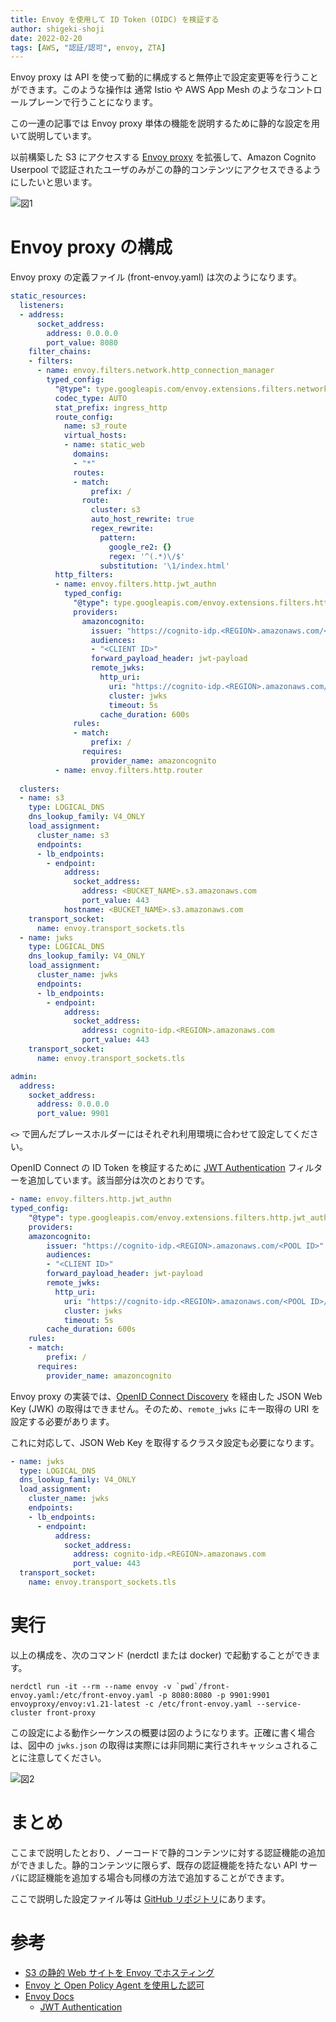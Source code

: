 ```yaml
---
title: Envoy を使用して ID Token (OIDC) を検証する 
author: shigeki-shoji
date: 2022-02-20
tags: [AWS, "認証/認可", envoy, ZTA]
---
```


Envoy proxy は API を使って動的に構成すると無停止で設定変更等を行うことができます。このような操作は 通常 Istio や AWS App Mesh のようなコントロールプレーンで行うことになります。

この一連の記事では Envoy proxy 単体の機能を説明するために静的な設定を用いて説明しています。

以前構築した S3 にアクセスする [Envoy proxy](https://developer.mamezou-tech.com/blogs/2022/02/16/hosting-a-static-website-using-s3-with-envoy/) を拡張して、Amazon Cognito Userpool で認証されたユーザのみがこの静的コンテンツにアクセスできるようにしたいと思います。

![図1](https://github.com/takesection-sandbox/envoyproxy-examples/raw/main/image/jwt-authn.png)

# Envoy proxy の構成

Envoy proxy の定義ファイル (front-envoy.yaml) は次のようになります。

```yaml
static_resources:
  listeners:
  - address:
      socket_address:
        address: 0.0.0.0
        port_value: 8080
    filter_chains:
    - filters:
      - name: envoy.filters.network.http_connection_manager
        typed_config:
          "@type": type.googleapis.com/envoy.extensions.filters.network.http_connection_manager.v3.HttpConnectionManager
          codec_type: AUTO 
          stat_prefix: ingress_http
          route_config:
            name: s3_route
            virtual_hosts:
            - name: static_web
              domains:
              - "*"
              routes:
              - match:
                  prefix: /
                route:
                  cluster: s3
                  auto_host_rewrite: true
                  regex_rewrite:
                    pattern:
                      google_re2: {}
                      regex: '^(.*)\/$'
                    substitution: '\1/index.html'
          http_filters:
          - name: envoy.filters.http.jwt_authn
            typed_config:
              "@type": type.googleapis.com/envoy.extensions.filters.http.jwt_authn.v3.JwtAuthentication
              providers:
                amazoncognito:
                  issuer: "https://cognito-idp.<REGION>.amazonaws.com/<POOL ID>"
                  audiences:
                  - "<CLIENT ID>"
                  forward_payload_header: jwt-payload
                  remote_jwks:
                    http_uri:
                      uri: "https://cognito-idp.<REGION>.amazonaws.com/<POOL ID>/.well-known/jwks.json"
                      cluster: jwks
                      timeout: 5s
                    cache_duration: 600s
              rules:
              - match:
                  prefix: /
                requires:
                  provider_name: amazoncognito
          - name: envoy.filters.http.router
  
  clusters:
  - name: s3
    type: LOGICAL_DNS
    dns_lookup_family: V4_ONLY
    load_assignment:
      cluster_name: s3
      endpoints:
      - lb_endpoints:
        - endpoint:
            address:
              socket_address:
                address: <BUCKET_NAME>.s3.amazonaws.com
                port_value: 443
            hostname: <BUCKET_NAME>.s3.amazonaws.com
    transport_socket:
      name: envoy.transport_sockets.tls
  - name: jwks
    type: LOGICAL_DNS
    dns_lookup_family: V4_ONLY
    load_assignment:
      cluster_name: jwks 
      endpoints:
      - lb_endpoints:
        - endpoint:
            address:
              socket_address:
                address: cognito-idp.<REGION>.amazonaws.com 
                port_value: 443
    transport_socket:
      name: envoy.transport_sockets.tls

admin:
  address:
    socket_address:
      address: 0.0.0.0
      port_value: 9901
```

`<>` で囲んだプレースホルダーにはそれぞれ利用環境に合わせて設定してください。

OpenID Connect の ID Token を検証するために [JWT Authentication](https://www.envoyproxy.io/docs/envoy/latest/configuration/http/http_filters/jwt_authn_filter) フィルターを追加しています。該当部分は次のとおりです。

```yaml
- name: envoy.filters.http.jwt_authn
typed_config:
    "@type": type.googleapis.com/envoy.extensions.filters.http.jwt_authn.v3.JwtAuthentication
    providers:
    amazoncognito:
        issuer: "https://cognito-idp.<REGION>.amazonaws.com/<POOL ID>"
        audiences:
        - "<CLIENT ID>"
        forward_payload_header: jwt-payload
        remote_jwks:
          http_uri:
            uri: "https://cognito-idp.<REGION>.amazonaws.com/<POOL ID>/.well-known/jwks.json"
            cluster: jwks
            timeout: 5s
        cache_duration: 600s
    rules:
    - match:
        prefix: /
      requires:
        provider_name: amazoncognito
```

Envoy proxy の実装では、[OpenID Connect Discovery](https://openid.net/specs/openid-connect-discovery-1_0.html#toc) を経由した JSON Web Key (JWK) の取得はできません。そのため、`remote_jwks` にキー取得の URI を設定する必要があります。

これに対応して、JSON Web Key を取得するクラスタ設定も必要になります。

```yaml
- name: jwks
  type: LOGICAL_DNS
  dns_lookup_family: V4_ONLY
  load_assignment:
    cluster_name: jwks 
    endpoints:
    - lb_endpoints:
      - endpoint:
          address:
            socket_address:
              address: cognito-idp.<REGION>.amazonaws.com 
              port_value: 443
  transport_socket:
    name: envoy.transport_sockets.tls
```

# 実行

以上の構成を、次のコマンド (nerdctl または docker) で起動することができます。

```shell
nerdctl run -it --rm --name envoy -v `pwd`/front-envoy.yaml:/etc/front-envoy.yaml -p 8080:8080 -p 9901:9901 envoyproxy/envoy:v1.21-latest -c /etc/front-envoy.yaml --service-cluster front-proxy
```

この設定による動作シーケンスの概要は図のようになります。正確に書く場合は、図中の `jwks.json` の取得は実際には非同期に実行されキャッシュされることに注意してください。

![図2](https://github.com/takesection-sandbox/envoyproxy-examples/raw/main/image/jwt.png)

# まとめ

ここまで説明したとおり、ノーコードで静的コンテンツに対する認証機能の追加ができました。静的コンテンツに限らず、既存の認証機能を持たない API サーバに認証機能を追加する場合も同様の方法で追加することができます。

ここで説明した設定ファイル等は [GitHub リポジトリ](https://github.com/takesection-sandbox/envoyproxy-examples/tree/main/front-proxy-jwt)にあります。

# 参考

* [S3 の静的 Web サイトを Envoy でホスティング](https://developer.mamezou-tech.com/blogs/2022/02/16/hosting-a-static-website-using-s3-with-envoy/)
* [Envoy と Open Policy Agent を使用した認可](https://developer.mamezou-tech.com/blogs/2022/02/20/envoy-authz/)
* [Envoy Docs](https://www.envoyproxy.io/docs.html)
    * [JWT Authentication](https://www.envoyproxy.io/docs/envoy/latest/configuration/http/http_filters/jwt_authn_filter)
